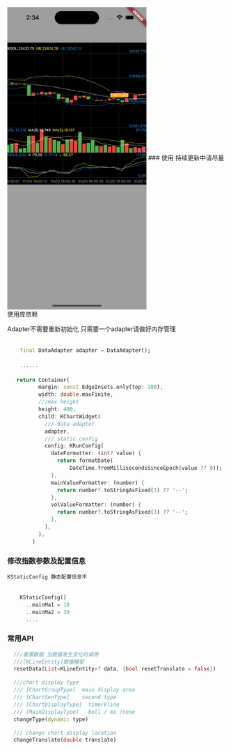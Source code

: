 

<img src="https://github.com/icechao/f_b_kline/blob/master/image.png" width="320" hegiht="480" align=center />
### 使用
持续更新中请尽量使用库依赖

Adapter不需要重新初始化 只需要一个adapter请做好内存管理

```dart

    final DataAdapter adapter = DataAdapter();

    ......

   return Container(
          margin: const EdgeInsets.only(top: 100),
          width: double.maxFinite,
          ///max height
          height: 400, 
          child: KChartWidget(
            /// data adapter 
            adapter,
            /// static config
            config: KRunConfig(
              dateFormatter: (int? value) {
                return formatDate(
                    DateTime.fromMillisecondsSinceEpoch(value ?? 0));
              },
              mainValueFormatter: (number) {
                return number?.toStringAsFixed(3) ?? '--';
              },
              volValueFormatter: (number) {
                return number?.toStringAsFixed(3) ?? '--';
              },
            ),
          ),
        )
```
### 修改指数参数及配置信息   
    KStaticConfig 静态配置信息不
```dart

    KStaticConfig()
      ..mainMa1 = 10
      ..mainMa2 = 30
      ....

```
### 常用API
```dart
  ///重置数据 当数据发生变化时调用
  ///[KLineEntity]数据模型
  resetData(List<KLineEntity>? data, {bool resetTranslate = false})
```


```dart
  ///chart display type 
  /// [ChartGroupType]  main display area
  /// [ChartSenType]    second type
  /// [ChartDisplayType]  time/kline
  /// [MainDisplayType]   boll / ma /none
  changeType(dynamic type) 
```

```dart
  /// change chart display location
  changeTranslate(double translate)
```


